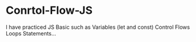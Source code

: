 # Conrtol-Flow-JS
I have practiced 
JS Basic such as 
Variables (let and const)
Control Flows
Loops 
Statements...
